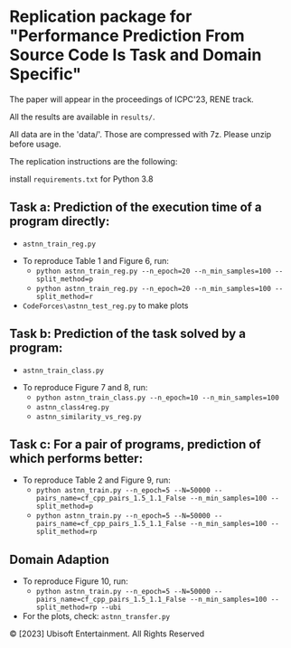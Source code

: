 # Replication package for "Performance Prediction From Source Code Is Task and Domain Specific"
The paper will appear in the proceedings of ICPC'23, RENE track.

All the results are available in `results/`.

All data are in the 'data/'. Those are compressed with 7z. Please unzip before usage.

The replication instructions are the following:

install `requirements.txt` for Python 3.8

## Task a: Prediction of the execution time of a program directly:

- `astnn_train_reg.py`
* To reproduce Table 1 and Figure 6, run:
    * `python astnn_train_reg.py --n_epoch=20 --n_min_samples=100 --split_method=p`
    * `python astnn_train_reg.py --n_epoch=20 --n_min_samples=100 --split_method=r`
* `CodeForces\astnn_test_reg.py` to make plots

## Task b: Prediction of the task solved by a program:

- `astnn_train_class.py`
* To reproduce Figure 7 and 8, run:
    * `python astnn_train_class.py --n_epoch=10 --n_min_samples=100`
    * `astnn_class4reg.py`
    * `astnn_similarity_vs_reg.py`

## Task c: For a pair of programs, prediction of which performs better:

* To reproduce Table 2 and Figure 9, run: 
    * `python astnn_train.py --n_epoch=5 --N=50000 --pairs_name=cf_cpp_pairs_1.5_1.1_False --n_min_samples=100 --split_method=p`
    * `python astnn_train.py --n_epoch=5 --N=50000 --pairs_name=cf_cpp_pairs_1.5_1.1_False --n_min_samples=100 --split_method=rp`

## Domain Adaption

* To reproduce Figure 10, run: 
    * `python astnn_train.py --n_epoch=5 --N=50000 --pairs_name=cf_cpp_pairs_1.5_1.1_False --n_min_samples=100 --split_method=rp --ubi`
* For the plots, check: `astnn_transfer.py` 

© [2023] Ubisoft Entertainment. All Rights Reserved
